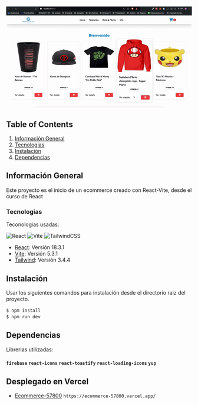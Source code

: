 ![](preentrega2.gif)

## Table of Contents
1. [Información General](#general-info)
2. [Tecnologias](#technologies)
3. [Instalación](#installation)
4. [Dependencias](#dependencies)

## Información General
Este proyecto es el inicio de un ecommerce creado con React-Vite, desde el curso de React


### Tecnologias
Teconologias usadas:

![React](https://img.shields.io/badge/react-%2320232a.svg?style=for-the-badge&logo=react&logoColor=%2361DAFB)
![Vite](https://img.shields.io/badge/vite-%23646CFF.svg?style=for-the-badge&logo=vite&logoColor=white)
![TailwindCSS](https://img.shields.io/badge/tailwindcss-%2338B2AC.svg?style=for-the-badge&logo=tailwind-css&logoColor=white)

* [React](https://es.react.dev/): Versión 18.3.1
* [Vite](https://vitejs.dev/): Versión 5.3.1
* [Tailwind](https://tailwindcss.com/): Versión 3.4.4

## Instalación
Usar los siguientes comandos para instalación desde el directorio raiz del proyecto. 
```bash
$ npm install
$ npm run dev
```
    
## Dependencias
Librerias utilizadas: 
#### `firebase` `react-icons` `react-toastify` `react-loading-icons` `yup`

## Desplegado en Vercel
* [Ecommerce-57800](https://ecommerce-57800.vercel.app/) `https://ecommerce-57800.vercel.app/`
